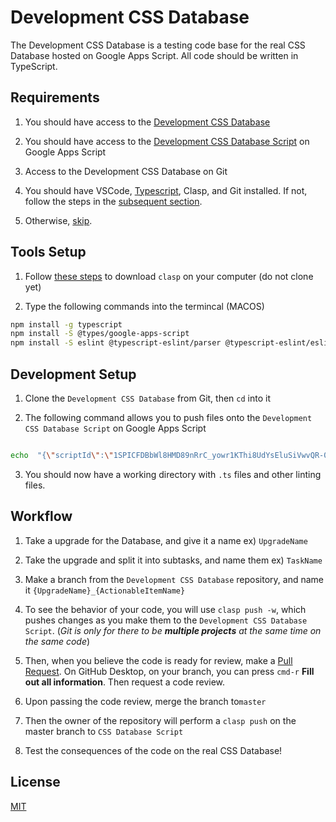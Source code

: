 
# Development CSS Database

  

The Development CSS Database is a testing code base for the real CSS Database hosted on Google Apps Script. All code should be written in TypeScript.

  

## Requirements

  

1. You should have access to the [Development CSS Database](https://docs.google.com/spreadsheets/d/1Nz9a3dPVS-0fnT7pncShDmAQgvi7hyoBnOvwuBxpDx8/edit#gid=0)

2. You should have access to the [Development CSS Database Script](https://script.google.com/a/umd.edu/d/19VGR8O_ErPukBEeEClEFVWWHzZKW3O_Sqd7xvJ7MRmqN4DEqgiB_bTAl/edit) on Google Apps Script

3. Access to the Development CSS Database on Git

4. You should have VSCode, [Typescript](https://www.typescriptlang.org/docs/handbook/basic-types.html), Clasp, and Git installed. If not, follow the steps in the [subsequent section](#tools-setup).

5. Otherwise, [skip](#development-setup).

  

## Tools Setup

  

1. Follow [these steps](https://developers.google.com/apps-script/guides/clasp) to download `clasp` on your computer (do not clone yet)

2. Type the following commands into the termincal (MACOS)

  

```bash
npm install -g typescript
npm install -S @types/google-apps-script
npm install -S eslint @typescript-eslint/parser @typescript-eslint/eslint-plugin
```

  

## Development Setup

1. Clone the `Development CSS Database` from Git, then `cd` into it

2. The following command allows you to push files onto the `Development CSS Database Script` on Google Apps Script

```bash

echo  "{\"scriptId\":\"1SPICFDBbWl8HMD89nRrC_yowr1KThi8UdYsEluSiVwvQR-0cVzoUBNxR\"}" > .clasp.json

```

3. You should now have a working directory with `.ts` files and other linting files.

  

## Workflow

  

1. Take a upgrade for the Database, and give it a name ex) `UpgradeName`

2. Take the upgrade and split it into subtasks, and name them ex) `TaskName`

3. Make a branch from the `Development CSS Database` repository, and name it `{UpgradeName}_{ActionableItemName}`

4. To see the behavior of your code, you will use `clasp push -w`, which pushes changes as you make them to the `Development CSS Database Script`. (*Git is only for there to be **multiple projects** at the same time on the same code*)

5. Then, when you believe the code is ready for review, make a [Pull Request](https://docs.github.com/en/github/collaborating-with-issues-and-pull-requests/creating-a-pull-request). On GitHub Desktop, on your branch, you can press `cmd-r`  **Fill out all information**. Then request a code review.
6. Upon passing the code review, merge the branch to`master`
7. Then the owner of the repository will perform a `clasp push` on the master branch to `CSS Database Script`
8. Test the consequences of the code on the real CSS Database!
  


## License

[MIT](https://choosealicense.com/licenses/mit/)